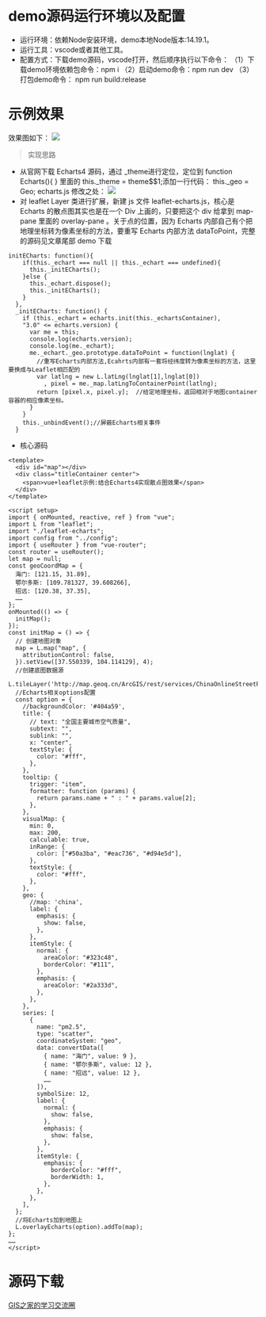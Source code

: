 # demo源码运行环境以及配置
> 
- 运行环境：依赖Node安装环境，demo本地Node版本:14.19.1。
- 运行工具：vscode或者其他工具。
- 配置方式：下载demo源码，vscode打开，然后顺序执行以下命令：
（1）下载demo环境依赖包命令：npm i 
（2）启动demo命令：npm run dev
（3）打包demo命令： npm run build:release 


# 示例效果
效果图如下：
![](https://gitee.com/gishome/gis-learning-circle/raw/main/%E6%95%88%E6%9E%9C%E5%9B%BE/%E7%BB%93%E5%90%88Echarts4%E5%AE%9E%E7%8E%B0%E6%95%A3%E7%82%B9%E5%9B%BE%E6%95%88%E6%9E%9C.jpg)

>实现思路
- 从官网下载 Echarts4 源码，通过 _theme进行定位，定位到 function Echarts(){ } 里面的 this._theme = theme$$1;添加一行代码： this._geo = Geo;
echarts.js 修改之处：
![](https://gitee.com/gishome/gis-learning-circle/raw/main/%E6%95%88%E6%9E%9C%E5%9B%BE/echarts.jpg)
- 对 leaflet Layer 类进行扩展，新建 js 文件 leaflet-echarts.js，核心是 Echarts 的散点图其实也是在一个 Div 上画的，只要把这个 div 给拿到 map-pane 里面的 overlay-pane 。关于点的位置，因为 Echarts 内部自己有个把地理坐标转为像素坐标的方法，要重写 Echarts 内部方法 dataToPoint，完整的源码见文章尾部 demo 下载
```
initECharts: function(){
    if(this._echart === null || this._echart === undefined){
      this._initECharts();
    }else {
      this._echart.dispose();
      this._initECharts();
    }
  },
  _initECharts: function() {
    if (this._echart = echarts.init(this._echartsContainer),
    "3.0" <= echarts.version) {
      var me = this;
      console.log(echarts.version);
      console.log(me._echart);
      me._echart._geo.prototype.dataToPoint = function(lnglat) {
        //重写Echarts内部方法,Ecahrts内部有一套将经纬度转为像素坐标的方法，这里要换成与Leaflet相匹配的
        var latlng = new L.latLng(lnglat[1],lnglat[0])
          , pixel = me._map.latLngToContainerPoint(latlng);
        return [pixel.x, pixel.y];  //给定地理坐标，返回相对于地图container容器的相应像素坐标。
      }
    }
    this._unbindEvent();//屏蔽Echarts相关事件
  }
```

- 核心源码
```
<template>
  <div id="map"></div>
  <div class="titleContainer center">
    <span>vue+leaflet示例:结合Echarts4实现散点图效果</span>
  </div>
</template>

<script setup>
import { onMounted, reactive, ref } from "vue";
import L from "leaflet";
import "./leaflet-echarts";
import config from "../config";
import { useRouter } from "vue-router";
const router = useRouter();
let map = null;
const geoCoordMap = {
  海门: [121.15, 31.89],
  鄂尔多斯: [109.781327, 39.608266],
  招远: [120.38, 37.35],
  ……
};
onMounted(() => {
  initMap();
});
const initMap = () => {
  // 创建地图对象
  map = L.map("map", {
    attributionControl: false,
  }).setView([37.550339, 104.114129], 4);
  //创建底图数据源
  L.tileLayer('http://map.geoq.cn/ArcGIS/rest/services/ChinaOnlineStreetPurplishBlue/MapServer/tile/{z}/{y}/{x}').addTo(map);
  //Echarts相关options配置
  const option = {
    //backgroundColor: '#404a59',
    title: {
      // text: "全国主要城市空气质量",
      subtext: "",
      sublink: "",
      x: "center",
      textStyle: {
        color: "#fff",
      },
    },
    tooltip: {
      trigger: "item",
      formatter: function (params) {
        return params.name + " : " + params.value[2];
      },
    },
    visualMap: {
      min: 0,
      max: 200,
      calculable: true,
      inRange: {
        color: ["#50a3ba", "#eac736", "#d94e5d"],
      },
      textStyle: {
        color: "#fff",
      },
    },
    geo: {
      //map: 'china',
      label: {
        emphasis: {
          show: false,
        },
      },
      itemStyle: {
        normal: {
          areaColor: "#323c48",
          borderColor: "#111",
        },
        emphasis: {
          areaColor: "#2a333d",
        },
      },
    },
    series: [
      {
        name: "pm2.5",
        type: "scatter",
        coordinateSystem: "geo",
        data: convertData([
          { name: "海门", value: 9 },
          { name: "鄂尔多斯", value: 12 },
          { name: "招远", value: 12 },
          ……
        ]),
        symbolSize: 12,
        label: {
          normal: {
            show: false,
          },
          emphasis: {
            show: false,
          },
        },
        itemStyle: {
          emphasis: {
            borderColor: "#fff",
            borderWidth: 1,
          },
        },
      },
    ],
  };
  //将Echarts加到地图上
  L.overlayEcharts(option).addTo(map);
};
……
</script>
```
# 源码下载  
[GIS之家的学习交流圈](https://www.zhihu.com/column/c_1952830516555396850)   
